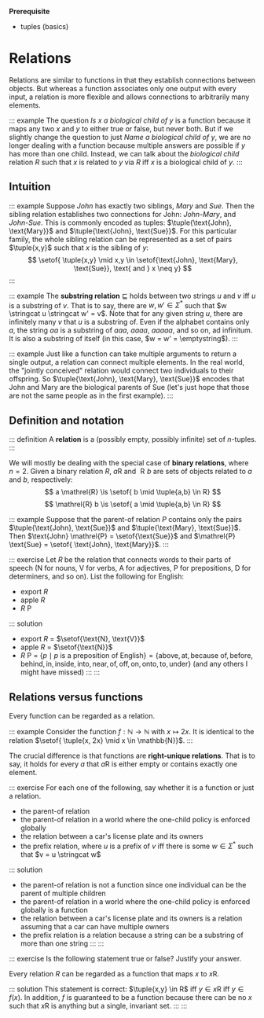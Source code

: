**Prerequisite**

- tuples (basics)

# Relations

Relations are similar to functions in that they establish connections between objects.
But whereas a function associates only one output with every input, a relation is more flexible and allows connections to arbitrarily many elements.

::: example
The question *Is $x$ a biological child of $y$* is a function because it maps any two $x$ and $y$ to either true or false, but never both.
But if we slightly change the question to just *Name a biological child of $y$*, we are no longer dealing with a function because multiple answers are possible if $y$ has more than one child.
Instead, we can talk about the *biological child* relation $R$ such that $x$ is related to $y$ via $R$ iff $x$ is a biological child of $y$.
:::

## Intuition

::: example
Suppose *John* has exactly two siblings, *Mary* and *Sue*.
Then the sibling relation establishes two connections for John: *John*-*Mary*, and *John*-*Sue*.
This is commonly encoded as tuples: $\tuple{\text{John}, \text{Mary}}$ and $\tuple{\text{John}, \text{Sue}}$.
For this particular family, the whole sibling relation can be represented as a set of pairs $\tuple{x,y}$ such that $x$ is the sibling of $y$:
$$
\setof{ \tuple{x,y} \mid x,y \in \setof{\text{John}, \text{Mary}, \text{Sue}}, \text{ and } x \neq y}
$$
:::

::: example
The **substring relation** $\sqsubseteq$ holds between two strings $u$ and $v$ iff $u$ is a substring of $v$.
That is to say, there are $w, w' \in \Sigma^*$ such that $w \stringcat u \stringcat w' = v$.
Note that for any given string $u$, there are infinitely many $v$ that $u$ is a substring of.
Even if the alphabet contains only $a$, the string $aa$ is a substring of $aaa$, $aaaa$, $aaaaa$, and so on, ad infinitum.
It is also a substring of itself (in this case, $w = w' = \emptystring$).
:::

::: example
Just like a function can take multiple arguments to return a single output, a relation can connect multiple elements.
In the real world, the "jointly conceived" relation would connect two individuals to their offspring.
So $\tuple{\text{John}, \text{Mary}, \text{Sue}}$ encodes that John and Mary are the biological parents of Sue (let's just hope that those are not the same people as in the first example).
:::

## Definition and notation

::: definition
A **relation** is a (possibly empty, possibly infinite) set of $n$-tuples.
:::

We will mostly be dealing with the special case of **binary relations**, where $n = 2$.
Given a binary relation $R$, $a \mathrel{R}$ and $\mathrel{R} b$ are sets of objects related to $a$ and $b$, respectively:
$$
a \mathrel{R} \is \setof{ b \mid \tuple{a,b} \in R}
$$
$$
\mathrel{R} b \is \setof{ a \mid \tuple{a,b} \in R}
$$

::: example
Suppose that the parent-of relation $P$ contains only the pairs
$\tuple{\text{John}, \text{Sue}}$
and
$\tuple{\text{Mary}, \text{Sue}}$.
Then $\text{John} \mathrel{P} = \setof{\text{Sue}}$ and $\mathrel{P} \text{Sue} = \setof{ \text{John}, \text{Mary}}$.
:::

::: exercise
Let $R$ be the relation that connects words to their parts of speech (N for nouns, V for verbs, A for adjectives, P for prepositions, D for determiners, and so on).
List the following for English:


- export $R$
- apple $R$
- $R$ P

::: solution
- export $R$ = $\setof{\text{N}, \text{V}}$
- apple $R$ = $\setof{\text{N}}$
- $R$ P = $\{ p \mid p \text{ is a preposition of English} \} = \{ \text{above}, \text{at}, \text{because of}, \text{before}, \text{behind}, \text{in}, \text{inside}, \text{into}, \text{near}, \text{of}, \text{off}, \text{on}, \text{onto}, \text{to}, \text{under} \}$ (and any others I might have missed)
:::
:::

## Relations versus functions

Every function can be regarded as a relation.

::: example
Consider the function $f: \mathbb{N} \rightarrow \mathbb{N}$ with $x \mapsto 2x$.
It is identical to the relation $\setof{ \tuple{x, 2x} \mid x \in \mathbb{N}}$.
:::

The crucial difference is that functions are **right-unique relations**.
That is to say, it holds for every $a$ that $a \mathrel{R}$ is either empty or contains exactly one element.

::: exercise
For each one of the following, say whether it is a function or just a relation.


- the parent-of relation
- the parent-of relation in a world where the one-child policy is enforced globally
- the relation between a car's license plate and its owners
- the prefix relation, where $u$ is a prefix of $v$ iff there is some $w \in \Sigma^*$ such that $v = u \stringcat w$

::: solution
- the parent-of relation is not a function since one individual can be the parent of multiple children
- the parent-of relation in a world where the one-child policy is enforced globally is a function
- the relation between a car's license plate and its owners is a relation assuming that a car can have multiple owners
- the prefix relation is a relation because a string can be a substring of more than one string
:::
:::

::: exercise
Is the following statement true or false?
Justify your answer.


Every relation $R$ can be regarded as a function that maps $x$ to $x \mathrel{R}$.

::: solution
This statement is correct: $\tuple{x,y} \in R$ iff $y \in x \mathrel{R}$ iff $y \in f(x)$.
In addition, $f$ is guaranteed to be a function because there can be no $x$ such that $x \mathrel{R}$ is anything but a single, invariant set.
:::
:::

